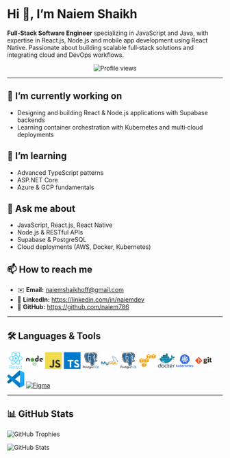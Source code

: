 # Hi 👋, I’m Naiem Shaikh

**Full‑Stack Software Engineer** specializing in JavaScript and Java, with expertise in React.js, Node.js and mobile app development using React Native. Passionate about building scalable full‑stack solutions and integrating cloud and DevOps workflows.

<p align="center">
  <img src="https://komarev.com/ghpvc/?username=naiem786&label=Profile%20views&color=0e75b6&style=flat" alt="Profile views" />
</p>

---

## 🔭 I’m currently working on
- Designing and building React & Node.js applications with Supabase backends
- Learning container orchestration with Kubernetes and multi‑cloud deployments

## 🌱 I’m learning
- Advanced TypeScript patterns  
- ASP.NET Core  
- Azure & GCP fundamentals

## 💬 Ask me about
- JavaScript, React.js, React Native  
- Node.js & RESTful APIs  
- Supabase & PostgreSQL  
- Cloud deployments (AWS, Docker, Kubernetes)

## 📫 How to reach me
- ✉️ **Email:** naiemshaikhoff@gmail.com  
- 🔗 **LinkedIn:** https://linkedin.com/in/naiemdev  
- 🐙 **GitHub:** https://github.com/naiem786  

---

## 🛠️ Languages & Tools

<p align="left">
  <a href="https://reactjs.org/"><img src="https://raw.githubusercontent.com/devicons/devicon/master/icons/react/react-original-wordmark.svg" width="40" height="40" alt="React"/></a>
  <a href="https://nodejs.org/"><img src="https://raw.githubusercontent.com/devicons/devicon/master/icons/nodejs/nodejs-original-wordmark.svg" width="40" height="40" alt="Node.js"/></a>
  <a href="https://www.javascript.com/"><img src="https://raw.githubusercontent.com/devicons/devicon/master/icons/javascript/javascript-original.svg" width="40" height="40" alt="JavaScript"/></a>
  <a href="https://www.typescriptlang.org/"><img src="https://raw.githubusercontent.com/devicons/devicon/master/icons/typescript/typescript-original.svg" width="40" height="40" alt="TypeScript"/></a>
  <a href="https://www.postgresql.org/"><img src="https://raw.githubusercontent.com/devicons/devicon/master/icons/postgresql/postgresql-original-wordmark.svg" width="40" height="40" alt="PostgreSQL"/></a>
  <a href="https://www.mysql.com/"><img src="https://raw.githubusercontent.com/devicons/devicon/master/icons/mysql/mysql-original-wordmark.svg" width="40" height="40" alt="MySQL"/></a>
  <a href="https://supabase.com/"><img src="https://raw.githubusercontent.com/devicons/devicon/master/icons/postgresql/postgresql-original-wordmark.svg" width="40" height="40" alt="Supabase"/></a>
  <a href="https://aws.amazon.com/"><img src="https://raw.githubusercontent.com/devicons/devicon/master/icons/amazonwebservices/amazonwebservices-original.svg" width="40" height="40" alt="AWS"/></a>
  <a href="https://www.docker.com/"><img src="https://raw.githubusercontent.com/devicons/devicon/master/icons/docker/docker-original-wordmark.svg" width="40" height="40" alt="Docker"/></a>
  <a href="https://kubernetes.io/"><img src="https://raw.githubusercontent.com/devicons/devicon/master/icons/kubernetes/kubernetes-plain-wordmark.svg" width="40" height="40" alt="Kubernetes"/></a>
  <a href="https://git-scm.com/"><img src="https://raw.githubusercontent.com/devicons/devicon/master/icons/git/git-original-wordmark.svg" width="40" height="40" alt="Git"/></a>
  <a href="https://code.visualstudio.com/"><img src="https://raw.githubusercontent.com/devicons/devicon/master/icons/vscode/vscode-original.svg" width="40" height="40" alt="VSCode"/></a>
  <a href="https://www.figma.com/"><img src="https://cdn.worldvectorlogo.com/logos/figma-1.svg" width="40" height="40" alt="Figma"/></a>
</p>

---

## 📊 GitHub Stats

<p align="left">
  <img src="https://github-profile-trophy.vercel.app/?username=naiem786&theme=dark&columns=3&no-frame=true&margin-w=15" alt="GitHub Trophies" />
</p>
<p align="left">
  <img src="https://github-readme-stats.vercel.app/api?username=naiem786&show_icons=true&locale=en" alt="GitHub Stats" />
</p>
